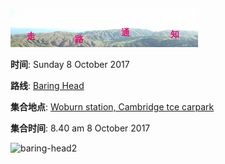 ![skyline](_images/skyline2.png)


**时间**: Sunday 8 October 2017

**路线**: [Baring Head](http://www.gw.govt.nz/baring-head-orua-pouanui/)

**集合地点**: [Woburn station, Cambridge tce carpark](https://goo.gl/maps/aTL4jVVVZkR2)

**集合时间**: 8.40 am 8 October 2017


![baring-head2](_images/baring-head2.jpg)
